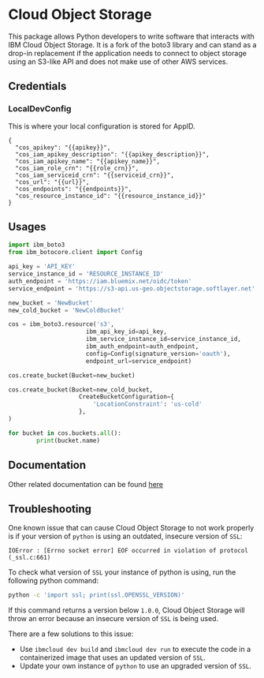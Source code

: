 # Cloud Object Storage

 This package allows Python developers to write software that interacts with IBM Cloud Object Storage. It is a fork of the boto3 library and can stand as a drop-in replacement if the application needs to connect to object storage using an S3-like API and does not make use of other AWS services.
##  Credentials

###  LocalDevConfig

This is where your local configuration is stored for AppID.
```
{
  "cos_apikey": "{{apikey}}",
  "cos_iam_apikey_description": "{{apikey_description}}",
  "cos_iam_apikey_name": "{{apikey_name}}",
  "cos_iam_role_crn": "{{role_crn}}",
  "cos_iam_serviceid_crn": "{{serviceid_crn}}",
  "cos_url": "{{url}}",
  "cos_endpoints": "{{endpoints}}",
  "cos_resource_instance_id": "{{resource_instance_id}}"
}
```

## Usages

```python
import ibm_boto3
from ibm_botocore.client import Config

api_key = 'API_KEY'
service_instance_id = 'RESOURCE_INSTANCE_ID'
auth_endpoint = 'https://iam.bluemix.net/oidc/token'
service_endpoint = 'https://s3-api.us-geo.objectstorage.softlayer.net'

new_bucket = 'NewBucket'
new_cold_bucket = 'NewColdBucket'

cos = ibm_boto3.resource('s3',
                      ibm_api_key_id=api_key,
                      ibm_service_instance_id=service_instance_id,
                      ibm_auth_endpoint=auth_endpoint,
                      config=Config(signature_version='oauth'),
                      endpoint_url=service_endpoint)

cos.create_bucket(Bucket=new_bucket)

cos.create_bucket(Bucket=new_cold_bucket,
                    CreateBucketConfiguration={
                        'LocationConstraint': 'us-cold'
                    },
)

for bucket in cos.buckets.all():
        print(bucket.name)

```

## Documentation

Other related documentation can be found [here](https://console.bluemix.net/docs/services/cloud-object-storage/getting-started.html)

## Troubleshooting

One known issue that can cause Cloud Object Storage to not work properly is if your version of `python` is using an outdated, insecure version of `SSL`:
```
IOError : [Errno socket error] EOF occurred in violation of protocol (_ssl.c:661)
```

To check what version of `SSL` your instance of python is using, run the following python command:
```bash
python -c 'import ssl; print(ssl.OPENSSL_VERSION)'
```
If this command returns a version below `1.0.0`, Cloud Object Storage will throw an error because an insecure version of `SSL` is being used.

There are a few solutions to this issue:
* Use `ibmcloud dev build` and `ibmcloud dev run` to execute the code in a containerized image that uses an updated version of `SSL`.
* Update your own instance of `python` to use an upgraded version of `SSL`.
